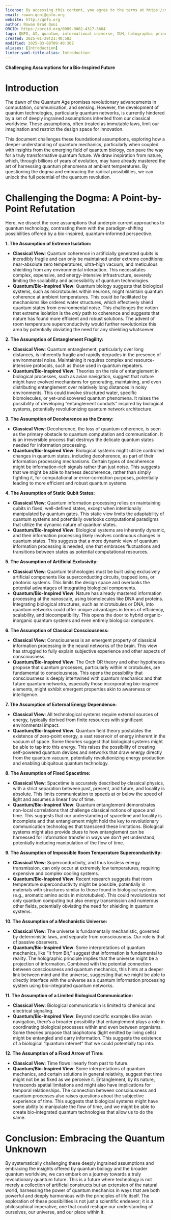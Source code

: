 ```yaml
---
license: By accessing this content, you agree to the terms at https://qnfo.org/LICENSE
email: rowan.quni@qnfo.org
website: http://qnfo.org
author: Rowan Brad Quni
ORCID: https://orcid.org/0009-0002-4317-5604
tags: QNFO, AI, quantum, informational universe, IUH, holographic principle
created: 2025-01-29T21:40:58Z
modified: 2025-03-08T09:40:30Z
aliases: [Introduction]
linter-yaml-title-alias: Introduction
---
```


**Challenging Assumptions for a Bio-Inspired Future**

# Introduction

The dawn of the Quantum Age promises revolutionary advancements in computation, communication, and sensing. However, the development of quantum technologies, particularly quantum networks, is currently hindered by a set of deeply ingrained assumptions inherited from our classical worldview. These assumptions, often treated as immutable laws, limit our imagination and restrict the design space for innovation.

This document challenges these foundational assumptions, exploring how a deeper understanding of quantum mechanics, particularly when coupled with insights from the emerging field of quantum biology, can pave the way for a truly transformative quantum future. We draw inspiration from nature, which, through billions of years of evolution, may have already mastered the art of harnessing quantum phenomena at ambient temperatures. By questioning the dogma and embracing the radical possibilities, we can unlock the full potential of the quantum revolution.

# Challenging the Dogma: A Point-by-Point Refutation

Here, we dissect the core assumptions that underpin current approaches to quantum technology, contrasting them with the paradigm-shifting possibilities offered by a bio-inspired, quantum-informed perspective.

**1. The Assumption of Extreme Isolation:**

-   **Classical View**: Quantum coherence in artificially generated qubits is incredibly fragile and can only be maintained under extreme conditions: near-absolute zero temperatures, ultra-high vacuum, and meticulous shielding from any environmental interaction. This necessitates complex, expensive, and energy-intensive infrastructure, severely limiting the scalability and accessibility of quantum technologies.
-   **Quantum/Bio-Inspired View**: Quantum biology suggests that biological systems, such as microtubules within neurons, might maintain quantum coherence at ambient temperatures. This could be facilitated by mechanisms like ordered water structures, which effectively shield quantum states from environmental noise. This challenges the notion that extreme isolation is the *only* path to coherence and suggests that nature has found more efficient and robust solutions. The advent of room temperature superconductivity would further revolutionize this area by potentially obviating the need for any shielding whatsoever.

**2. The Assumption of Entanglement Fragility:**

-   **Classical View**: Quantum entanglement, particularly over long distances, is inherently fragile and rapidly degrades in the presence of environmental noise. Maintaining it requires complex and resource-intensive protocols, such as those used in quantum repeaters.
-   **Quantum/Bio-Inspired View**: Theories on the role of entanglement in biological processes, such as avian navigation, suggest that nature might have evolved mechanisms for generating, maintaining, and even distributing entanglement over relatively long distances in noisy environments. This could involve structured water, specific biomolecules, or yet-undiscovered quantum phenomena. It raises the possibility of developing “entanglement conduits” inspired by biological systems, potentially revolutionizing quantum network architecture.

**3. The Assumption of Decoherence as the Enemy:**

-   **Classical View**: Decoherence, the loss of quantum coherence, is seen as the primary obstacle to quantum computation and communication. It is an irreversible process that destroys the delicate quantum states needed for information processing.
-   **Quantum/Bio-Inspired View**: Biological systems might utilize controlled changes in quantum states, including decoherence, as part of their information processing mechanisms. Certain types of decoherence might be information-rich signals rather than just noise. This suggests that we might be able to harness decoherence, rather than simply fighting it, for computational or error-correction purposes, potentially leading to more efficient and robust quantum systems.

**4. The Assumption of Static Qubit States:**

-   **Classical View**: Quantum information processing relies on maintaining qubits in fixed, well-defined states, except when intentionally manipulated by quantum gates. This static view limits the adaptability of quantum systems and potentially overlooks computational paradigms that utilize the dynamic nature of quantum states.
-   **Quantum/Bio-Inspired View**: Biological systems are inherently dynamic, and their information processing likely involves continuous changes in quantum states. This suggests that a more dynamic view of quantum information processing is needed, one that embraces fluctuations and transitions between states as potential computational resources.

**5. The Assumption of Artificial Exclusivity:**

-   **Classical View**: Quantum technologies must be built using exclusively artificial components like superconducting circuits, trapped ions, or photonic systems. This limits the design space and overlooks the potential advantages of integrating biological components.
-   **Quantum/Bio-Inspired View**: Nature has already mastered information processing at the nanoscale, using biomolecules like DNA and proteins. Integrating biological structures, such as microtubules or DNA, into quantum networks could offer unique advantages in terms of efficiency, scalability, and biocompatibility. This opens the door to hybrid organic-inorganic quantum systems and even entirely biological computers.

**6. The Assumption of Classical Consciousness:**

-   **Classical View**: Consciousness is an emergent property of classical information processing in the neural networks of the brain. This view has struggled to fully explain subjective experience and other aspects of consciousness.
-   **Quantum/Bio-Inspired View**: The Orch OR theory and other hypotheses propose that quantum processes, particularly within microtubules, are fundamental to consciousness. This opens the possibility that consciousness is deeply intertwined with quantum mechanics and that future quantum networks, especially those incorporating bio-inspired elements, might exhibit emergent properties akin to awareness or intelligence.

**7. The Assumption of External Energy Dependence:**

-   **Classical View**: All technological systems require external sources of energy, typically derived from finite resources with significant environmental impact.
-   **Quantum/Bio-Inspired View**: Quantum field theory postulates the existence of zero-point energy, a vast reservoir of energy inherent in the vacuum of space. Some theories suggest that biological systems might be able to tap into this energy. This raises the possibility of creating self-powered quantum devices and networks that draw energy directly from the quantum vacuum, potentially revolutionizing energy production and enabling ubiquitous quantum technology.

**8. The Assumption of Fixed Spacetime:**

-   **Classical View**: Spacetime is accurately described by classical physics, with a strict separation between past, present, and future, and locality is absolute. This limits communication to speeds at or below the speed of light and assumes a linear flow of time.
-   **Quantum/Bio-Inspired View**: Quantum entanglement demonstrates non-local correlations that challenge classical notions of space and time. This suggests that our understanding of spacetime and locality is incomplete and that entanglement might hold the key to revolutionary communication technologies that transcend these limitations. Biological systems might also provide clues to how entanglement can be harnessed for information transfer in ways we don’t yet understand, potentially including manipulation of the flow of time.

**9. The Assumption of Impossible Room Temperature Superconductivity:**

-   **Classical View**: Superconductivity, and thus lossless energy transmission, can only occur at extremely low temperatures, requiring expensive and complex cooling systems.
-   **Quantum/Bio-Inspired View**: Recent research suggests that room temperature superconductivity might be possible, potentially in materials with structures similar to those found in biological systems (e.g., aromatic amino acids in microtubules). This could revolutionize not only quantum computing but also energy transmission and numerous other fields, potentially obviating the need for shielding in quantum systems.

**10. The Assumption of a Mechanistic Universe:**

-   **Classical View**: The universe is fundamentally mechanistic, governed by deterministic laws, and separate from consciousness. Our role is that of passive observers.
-   **Quantum/Bio-Inspired View**: Some interpretations of quantum mechanics, like “It from Bit,” suggest that information is fundamental to reality. The holographic principle implies that the universe might be a projection of information. Combined with the potential connection between consciousness and quantum mechanics, this hints at a deeper link between mind and the universe, suggesting that we might be able to directly interface with the universe as a quantum information processing system using bio-integrated quantum networks.

**11. The Assumption of a Limited Biological Communication:**

-   **Classical View**: Biological communication is limited to chemical and electrical signaling.
-   **Quantum/Bio-Inspired View**: Beyond specific examples like avian navigation, there’s a broader possibility that entanglement plays a role in coordinating biological processes within and even between organisms. Some theories propose that biophotons (light emitted by living cells) might be entangled and carry information. This suggests the existence of a biological “quantum internet” that we could potentially tap into.

**12. The Assumption of a Fixed Arrow of Time:**

-   **Classical View**: Time flows linearly from past to future.
-   **Quantum/Bio-Inspired View**: Some interpretations of quantum mechanics, and certain solutions in general relativity, suggest that time might not be as fixed as we perceive it. Entanglement, by its nature, transcends spatial limitations and might also have implications for temporal relationships. The connection between consciousness and quantum processes also raises questions about the subjective experience of time. This suggests that biological systems might have some ability to manipulate the flow of time, and we might be able to create bio-integrated quantum technologies that allow us to do the same.

# Conclusion: Embracing the Quantum Unknown

By systematically challenging these deeply ingrained assumptions and embracing the insights offered by quantum biology and the broader quantum worldview, we can embark on a journey towards a truly revolutionary quantum future. This is a future where technology is not merely a collection of artificial constructs but an extension of the natural world, harnessing the power of quantum mechanics in ways that are both powerful and deeply harmonious with the principles of life itself. The exploration of these possibilities is not just a scientific endeavor; it is a philosophical imperative, one that could reshape our understanding of ourselves, our universe, and our place within it.
